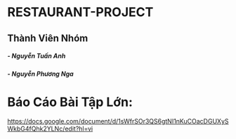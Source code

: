 # RESTAURANT-PROJECT
## Thành Viên Nhóm 
##### - Nguyễn Tuấn Anh 
##### - Nguyễn Phương Nga

# Báo Cáo Bài Tập Lớn: 
https://docs.google.com/document/d/1sWfrSOr3QS6gtNI1nKuCOacDGUXySWkbG4fQhk2YLNc/edit?hl=vi
